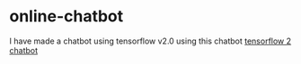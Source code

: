 # online-chatbot

I have made a chatbot using tensorflow v2.0 using this chatbot [tensorflow 2 chatbot ](https://github.com/VishankSingh/chatbot-tensorflow_v2.3.0)
